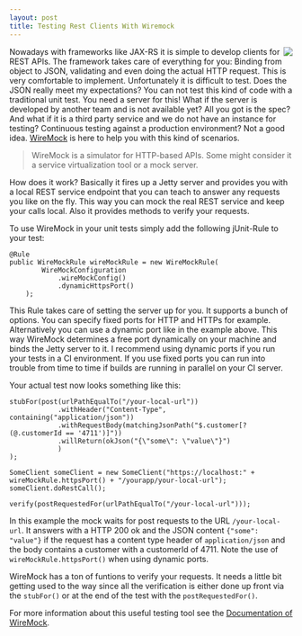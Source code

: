 ```yaml
---
layout: post
title: Testing Rest Clients With Wiremock
---
```

<img src="http://wiremock.org/images/wiremock-concept-icon-01.png" style="float:right;"/> Nowadays with frameworks like JAX-RS it is simple to develop clients for REST APIs. The framework takes care of everything for you: Binding from object to JSON, validating and even doing the actual HTTP request. This is very comfortable to implement. Unfortunately it is difficult to test. Does the JSON really meet my expectations? You can not test this kind of code with a traditional unit test. You need a server for this! What if the server is developed by another team and is not available yet? All you got is the spec? And what if it is a third party service and we do not have an instance for testing? Continuous testing against a production environment? Not a good idea. [WireMock](http://wiremock.org/) is here to help you with this kind of scenarios.

<blockquote cite="http://wiremock.org">
    WireMock is a simulator for HTTP-based APIs. Some might consider it a service virtualization tool or a mock server.
</blockquote>

How does it work? Basically it fires up a Jetty server and provides you with a local REST service endpoint that you can teach to answer any requests you like on the fly. This way you can mock the real REST service and keep your calls local. Also it provides methods to verify your requests.

To use WireMock in your unit tests simply add the following jUnit-Rule to your test:

    @Rule
    public WireMockRule wireMockRule = new WireMockRule(
            WireMockConfiguration
                .wireMockConfig()
                .dynamicHttpsPort()
        );

This Rule takes care of setting the server up for you. It supports a bunch of options. You can specify fixed ports for HTTP and HTTPs for example. Alternatively you can use a dynamic port like in the example above. This way WireMock determines a free port dynamically on your machine and binds the Jetty server to it. I recommend using dynamic ports if you run your tests in a CI environment. If you use fixed ports you can run into trouble from time to time if builds are running in parallel on your CI server.

Your actual test now looks something like this:

    stubFor(post(urlPathEqualTo("/your-local-url"))
                .withHeader("Content-Type", containing("application/json"))
                .withRequestBody(matchingJsonPath("$.customer[?(@.customerId == '4711')]"))
                .willReturn(okJson("{\"some\": \"value\"}")
                )
    );

    SomeClient someClient = new SomeClient("https://localhost:" + wireMockRule.httpsPort() + "/yourapp/your-local-url");
    someClient.doRestCall();

    verify(postRequestedFor(urlPathEqualTo("/your-local-url")));
        
In this example the mock waits for post requests to the URL `/your-local-url`. It answers with a HTTP 200 ok and the JSON content `{"some": "value"}` if the request has a content type header of `application/json` and the body contains a customer with a customerId of 4711. Note the use of `wireMockRule.httpsPort()` when using dynamic ports.

WireMock has a ton of funtions to verify your requests. It needs a little bit getting used to the way since all the verification is either done up front via the `stubFor()` or at the end of the test with the `postRequestedFor()`.

For more information about this useful testing tool see the [Documentation of WireMock](http://wiremock.org/docs/).
